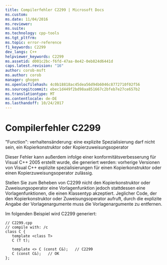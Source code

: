 ```yaml
---
title: Compilerfehler C2299 | Microsoft Docs
ms.custom: 
ms.date: 11/04/2016
ms.reviewer: 
ms.suite: 
ms.technology: cpp-tools
ms.tgt_pltfrm: 
ms.topic: error-reference
f1_keywords: C2299
dev_langs: C++
helpviewer_keywords: C2299
ms.assetid: d001c2bc-f6fd-47aa-8e42-0eb824d6441d
caps.latest.revision: "16"
author: corob-msft
ms.author: corob
manager: ghogen
ms.openlocfilehash: 4c0b18818ac45dea56d94b6046c8772710f02f56
ms.sourcegitcommit: ebec1d449f2bd98aa851667c2bfeb7e27ce657b2
ms.translationtype: MT
ms.contentlocale: de-DE
ms.lasthandoff: 10/24/2017
---
```

# <a name="compiler-error-c2299"></a>Compilerfehler C2299
"Function": verhaltensänderung: eine explizite Spezialisierung darf nicht sein, ein Kopierkonstruktor oder Kopierzuweisungsoperator  
  
 Dieser Fehler kann außerdem infolge einer konformitätsverbesserung für Visual C++ 2005 erstellt wurde, die generiert werden: vorherige Versionen von Visual C++ explizite spezialisierungen für einen Kopierkonstruktor oder einen Kopierzuweisungsoperator zulässig.  
  
 Stellen Sie zum Beheben von C2299 nicht den Kopierkonstruktor oder Zuweisungsoperator eine Vorlagenfunktion jedoch stattdessen eine Vorlagenfunktionen, die einen Klassentyp akzeptiert. Jeglicher Code, der den Kopierkonstruktor oder Zuweisungsoperator aufruft, durch die explizite Angabe der Vorlagenargumente muss die Vorlagenargumente zu entfernen.  
  
 Im folgenden Beispiel wird C2299 generiert:  
  
```  
// C2299.cpp  
// compile with: /c  
class C {  
   template <class T>  
   C (T t);  
  
   template <> C (const C&);   // C2299  
   C (const C&);   // OK  
};  
```